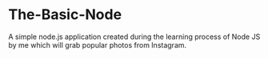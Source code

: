 # The-Basic-Node
A simple node.js application created during the learning process of Node JS by me which will grab popular photos from Instagram.
